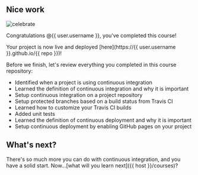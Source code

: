 ## Nice work

![celebrate](https://octodex.github.com/images/hula_loop_octodex03.gif)

Congratulations @{{ user.username }}, you've completed this course!

Your project is now live and deployed [here](https://{{ user.username }}.github.io/{{ repo }})!

Before we finish, let's review everything you completed in this course repository:

- Identified when a project is using continuous integration
- Learned the definition of continuous integration and why it is important
- Setup continuous integration on a project repository
- Setup protected branches based on a build status from Travis CI
- Learned how to customize your Travis CI builds
- Added unit tests
- Learned the definition of continuous deployment and why it is important
- Setup continuous deployment by enabling GitHub pages on your project


## What's next?
There's so much more you can do with continuous integration, and you have a solid start. Now...[what will you learn next]({{ host }}/courses)?
